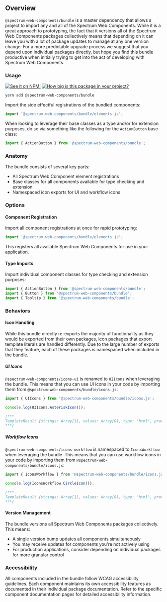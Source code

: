 ## Overview

`@spectrum-web-components/bundle` is a master dependency that allows a project to import any and all of the Spectrum Web Components. While it is a great approach to prototyping, the fact that it versions all of the Spectrum Web Components packages collectively means that depending on it can leave you with a lot of package updates to manage at any one version change. For a more predictable upgrade process we suggest that you depend upon individual packages directly, but hope you find this bundle productive when initially trying to get into the act of developing with Spectrum Web Components.

### Usage

[![See it on NPM!](https://img.shields.io/npm/v/@spectrum-web-components/bundle?style=for-the-badge)](https://www.npmjs.com/package/@spectrum-web-components/bundle)
[![How big is this package in your project?](https://img.shields.io/bundlephobia/minzip/@spectrum-web-components/bundle?style=for-the-badge)](https://bundlephobia.com/result?p=@spectrum-web-components/bundle)

```bash
yarn add @spectrum-web-components/bundle
```

Import the side effectful registrations of the bundled components:

```javascript
import '@spectrum-web-components/bundle/elements.js';
```

When looking to leverage their base classes as a type and/or for extension purposes, do so via something like the following for the `ActionButton` base class:

```javascript
import { ActionButton } from '@spectrum-web-components/bundle';
```

### Anatomy

The bundle consists of several key parts:

- All Spectrum Web Component element registrations
- Base classes for all components available for type checking and extension
- Namespaced icon exports for UI and workflow icons

### Options

#### Component Registration

Import all component registrations at once for rapid prototyping:

```javascript
import '@spectrum-web-components/bundle/elements.js';
```

This registers all available Spectrum Web Components for use in your application.

#### Type Imports

Import individual component classes for type checking and extension purposes:

```javascript
import { ActionButton } from '@spectrum-web-components/bundle';
import { Button } from '@spectrum-web-components/bundle';
import { Tooltip } from '@spectrum-web-components/bundle';
```

### Behaviors

#### Icon Handling

While this bundle directly re-exports the majority of functionality as they would be exported from their own packages, icon packages that export template literals are handled differently. Due to the large number of exports that they feature, each of these packages is namespaced when included in the bundle.

##### UI Icons

`@spectrum-web-components/icons-ui` is renamed to `UIIcons` when leveraging the bundle. This means that you can use UI icons in your code by importing them from `@spectrum-web-components/bundle/icons.js`:

```javascript
import { UIIcons } from '@spectrum-web-components/bundle/icons.js';

console.log(UIIcons.AsteriskIcon());

/***
TemplateResult {strings: Array[1], values: Array[0], type: "html", processor: DefaultTemplateProcessor, constructor: Object}
***/
```

##### Workflow Icons

`@spectrum-web-components/icons-workflow` is namespaced to `IconsWorkflow` when leveraging the bundle. This means that you can use workflow icons in your code by importing them from `@spectrum-web-components/bundle/icons.js`:

```javascript
import { IconsWorkflow } from '@spectrum-web-components/bundle/icons.js';

console.log(IconsWorkflow.CircleIcon());

/***
TemplateResult {strings: Array[1], values: Array[0], type: "html", processor: DefaultTemplateProcessor, constructor: Object}
***/
```

#### Version Management

The bundle versions all Spectrum Web Components packages collectively. This means:

- A single version bump updates all components simultaneously
- You may receive updates for components you're not actively using
- For production applications, consider depending on individual packages for more granular control

### Accessibility

All components included in the bundle follow WCAG accessibility guidelines. Each component maintains its own accessibility features as documented in their individual package documentation. Refer to the specific component documentation pages for detailed accessibility information.
